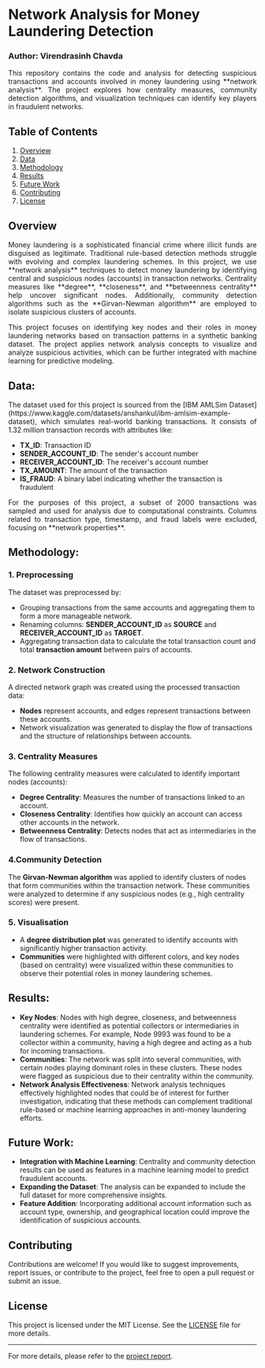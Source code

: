 # Network Analysis for Money Laundering Detection
### Author: Virendrasinh Chavda

<p align="justify">
This repository contains the code and analysis for detecting suspicious transactions and accounts involved in money laundering using **network analysis**. The project explores how centrality measures, community detection algorithms, and visualization techniques can identify key players in fraudulent networks. 
</p>

## Table of Contents
1. [Overview](#Overview)
2. [Data](#Data)
3. [Methodology](#Methodology)
4. [Results](#Results)
5. [Future Work](#Future-Work)
6. [Contributing](#Contributing)
7. [License](#License)

## Overview
<p align="justify">
Money laundering is a sophisticated financial crime where illicit funds are disguised as legitimate. Traditional rule-based detection methods struggle with evolving and complex laundering schemes. In this project, we use **network analysis** techniques to detect money laundering by identifying central and suspicious nodes (accounts) in transaction networks. Centrality measures like **degree**, **closeness**, and **betweenness centrality** help uncover significant nodes. Additionally, community detection algorithms such as the **Girvan-Newman algorithm** are employed to isolate suspicious clusters of accounts.
</p>

<p align="justify">
This project focuses on identifying key nodes and their roles in money laundering networks based on transaction patterns in a synthetic banking dataset. The project applies network analysis concepts to visualize and analyze suspicious activities, which can be further integrated with machine learning for predictive modeling.
</p>

## Data:
<p align="justify">
The dataset used for this project is sourced from the [IBM AMLSim Dataset](https://www.kaggle.com/datasets/anshankul/ibm-amlsim-example-dataset), which simulates real-world banking transactions. It consists of 1.32 million transaction records with attributes like:
</p>

* **TX_ID**: Transaction ID
* **SENDER_ACCOUNT_ID**: The sender's account number
* **RECEIVER_ACCOUNT_ID**: The receiver's account number
* **TX_AMOUNT**: The amount of the transaction
* **IS_FRAUD**: A binary label indicating whether the transaction is fraudulent

<p align="justify">
For the purposes of this project, a subset of 2000 transactions was sampled and used for analysis due to computational constraints. Columns related to transaction type, timestamp, and fraud labels were excluded, focusing on **network properties**.
</p>

## Methodology:
### 1. Preprocessing
<p align="justify">
The dataset was preprocessed by:

* Grouping transactions from the same accounts and aggregating them to form a more manageable network.
* Renaming columns: **SENDER_ACCOUNT_ID** as **SOURCE** and **RECEIVER_ACCOUNT_ID** as **TARGET**.
* Aggregating transaction data to calculate the total transaction count and total **transaction amount** between pairs of accounts.
</p>

### 2. Network Construction
A directed network graph was created using the processed transaction data:

* **Nodes** represent accounts, and edges represent transactions between these accounts.
* Network visualization was generated to display the flow of transactions and the structure of relationships between accounts.

### 3. Centrality Measures
The following centrality measures were calculated to identify important nodes (accounts):

* **Degree Centrality**: Measures the number of transactions linked to an account.
* **Closeness Centrality**: Identifies how quickly an account can access other accounts in the network.
* **Betweenness Centrality**: Detects nodes that act as intermediaries in the flow of transactions.

### 4.Community Detection
The **Girvan-Newman algorithm** was applied to identify clusters of nodes that form communities within the transaction network. These communities were analyzed to determine if any suspicious nodes (e.g., high centrality scores) were present.

### 5. Visualisation
* A **degree distribution plot** was generated to identify accounts with significantly higher transaction activity.
* **Communities** were highlighted with different colors, and key nodes (based on centrality) were visualized within these communities to observe their potential roles in money laundering schemes.

## Results:

* **Key Nodes**: Nodes with high degree, closeness, and betweenness centrality were identified as potential collectors or intermediaries in laundering schemes. For example, Node 9993 was found to be a collector within a community, having a high degree and acting as a hub for incoming transactions.
* **Communities**: The network was split into several communities, with certain nodes playing dominant roles in these clusters. These nodes were flagged as suspicious due to their centrality within the community.
* **Network Analysis Effectiveness**: Network analysis techniques effectively highlighted nodes that could be of interest for further investigation, indicating that these methods can complement traditional rule-based or machine learning approaches in anti-money laundering efforts.

## Future Work:
* **Integration with Machine Learning**: Centrality and community detection results can be used as features in a machine learning model to predict fraudulent accounts.
* **Expanding the Dataset**: The analysis can be expanded to include the full dataset for more comprehensive insights.
* **Feature Addition**: Incorporating additional account information such as account type, ownership, and geographical location could improve the identification of suspicious accounts.

## Contributing

Contributions are welcome! If you would like to suggest improvements, report issues, or contribute to the project, feel free to open a pull request or submit an issue.

## License

This project is licensed under the MIT License. See the [LICENSE](LICENSE) file for more details.

---

For more details, please refer to the [project report](./Money-Laundering-Report.pdf).
